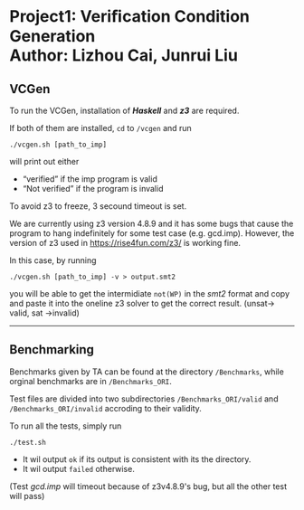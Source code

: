 Project1: Veriﬁcation Condition Generation  
Author: Lizhou Cai, Junrui Liu  
===  

## VCGen
To run the VCGen, installation of ___Haskell___ and ___z3___ are required.

If both of them are installed, `cd` to `/vcgen` and run
    
    ./vcgen.sh [path_to_imp]
    
will print out either 
* “verified” if the imp program is valid 
* “Not verified” if the program is invalid

To avoid z3 to freeze, 3 secound timeout is set.

We are currently using z3 version 4.8.9 and it has some bugs that cause the program to hang indefinitely for some test case (e.g. gcd.imp).
However, the version of z3 used in <https://rise4fun.com/z3/> is working fine.

In this case, by running

    ./vcgen.sh [path_to_imp] -v > output.smt2

you will be able to get the intermidiate `not(WP)` in the _smt2_ format and copy and paste it into the oneline z3 solver to get the correct result. (unsat-> valid, sat ->invalid) 


---
## Benchmarking
Benchmarks given by TA can be found at the directory `/Benchmarks`, while orginal benchmarks are in `/Benchmarks_ORI`.

Test files are divided into two subdirectories `/Benchmarks_ORI/valid` and `/Benchmarks_ORI/invalid` accroding to their validity.

To run all the tests, simply run

    ./test.sh

* It wil output `ok` if its output is consistent with its the directory.
* It wil output `failed` otherwise.

(Test _gcd.imp_ will timeout because of  z3v4.8.9's bug, but all the other test will pass)




